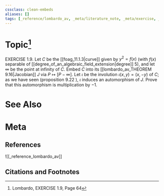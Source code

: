 ```yaml
---
cssclass: clean-embeds
aliases: []
tags: [_reference/lombardo_av, _meta/literature_note, _meta/exercise, _auto/links_added, _meta/TODO/change_title]
---
```

# Topic[^1]
EXERCISE 1.9. Let $C$ be the [[foag_11.1.3|curve]] given by $y^{2}=f(x)$ (with $f(x)$ separable of [[degree_of_an_algebraic_field_extension|degree]] $5)$, and let $\infty$ be the point at infinity of $C .$ Embed $C$ into its [[lombardo_av_THEOREM 9.16|Jacobian]] $J$ via $P \mapsto[P-\infty]$. Let $\iota$ be the involution $\iota(x, y)=(x,-y)$ of $C$; as we have seen (proposition 9.22 ), $\iota$ induces an automorphism of $J$. Prove that this automorphism is multiplication by $-1$.


# See Also

# Meta
## References
![[_reference_lombardo_av]]

## Citations and Footnotes
[^1]: Lombardo, EXERCISE 1.9, Page 64
